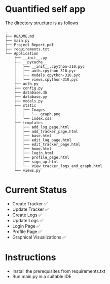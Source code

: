 # Quantified self app
The directory structure is as follows 
```
.
├── README.md
├── main.py
├── Project Report.pdf
├── requirements.txt
└── Application
    ├── __init__.py
    ├── __pycache__
    │   ├── __init__.cpython-310.pyc
    │   ├── auth.cpython-310.pyc
    │   ├── models.cpython-310.pyc
    │   └── views.cpython-310.pyc
    ├── auth.py
    ├── config.py
    ├── database.db
    ├── database.py
    ├── models.py
    ├── static
    │   ├── Images
    │   │   └── graph.png
    │   └── index.css
    ├── templates
    │   ├── add_log_page.html
    │   ├── add_tracker_page.html
    │   ├── base.html
    │   ├── edit_log_page.html
    │   ├── edit_tracker_page.html
    │   ├── home.html
    │   ├── login.html
    │   ├── profile_page.html
    │   ├── sign_up.html
    │   └── view_tracker_logs_and_graph.html
    └── views.py
```


# Current Status
- Create Tracker ✅
- Update Tracker ✅
- Create Logs ✅
- Update Logs ✅
- Login Page ✅
- Profile Page ✅
- Graphical Visualizations ✅

# Instructions
- Install the prerequisites from requirements.txt
- Run main.py in a suitable IDE


